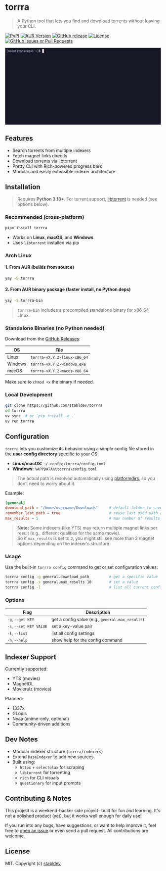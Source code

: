 # torrra

> A Python tool that lets you find and download torrents without leaving your CLI.

[![PyPI](https://img.shields.io/pypi/v/torrra)](https://pypi.org/project/torrra/)
[![AUR Version](https://img.shields.io/aur/version/torrra)](https://aur.archlinux.org/packages/torrra)
[![GitHub release](https://img.shields.io/github/v/release/stabldev/torrra?sort=semver)](https://github.com/stabldev/torrra/releases)
[![License](https://img.shields.io/github/license/stabldev/torrra)](https://github.com/stabldev/torrra/blob/main/LICENSE)
[![GitHub Issues or Pull Requests](https://img.shields.io/github/issues/stabldev/torrra)](https://github.com/stabldev/torrra/issues)

![demo](./docs/demo.gif)

## Features

- Search torrents from multiple indexers
- Fetch magnet links directly
- Download torrents via libtorrent
- Pretty CLI with Rich-powered progress bars
- Modular and easily extensible indexer architecture

## Installation

> Requires **Python 3.13+**. For torrent support, [libtorrent](https://libtorrent.org/) is needed (see options below).

### Recommended (cross-platform)

```bash
pipx install torrra
```

- Works on **Linux**, **macOS**, and **Windows**
- Uses `libtorrent` installed via pip

### Arch Linux

#### 1. From AUR (builds from source)

```bash
yay -S torrra
```

#### 2. From AUR binary package (faster install, no Python deps)

```bash
yay -S torrra-bin
```

> `torrra-bin` includes a precompiled standalone binary for x86_64 Linux.

### Standalone Binaries (no Python needed)

Download from the [GitHub Releases](https://github.com/stabldev/torrra/releases):

| OS       | File                          |
|----------|-------------------------------|
| Linux    | `torrra-vX.Y.Z-linux-x86_64`  |
| Windows  | `torrra-vX.Y.Z-windows.exe`   |
| macOS    | `torrra-vX.Y.Z-macos-x86_64`  |

Make sure to `chmod +x` the binary if needed.

### Local Development

```bash
git clone https://github.com/stabldev/torrra
cd torrra
uv sync  # or `pip install -e .`
uv run torrra
```

## Configuration

`torrra` lets you customize its behavior using a simple config file stored in the **user config directory** specific to your OS:

- **Linux/macOS:** `~/.config/torrra/config.toml`
- **Windows:** `%APPDATA%\torrra\config.toml`

> The actual path is resolved automatically using [platformdirs](https://pypi.org/project/platformdirs/), so you don’t need to worry about it.

Example:

```toml
[general]
download_path = "/home/username/Downloads"     # default folder to save torrents
remember_last_path = true                      # reuse last used path as default
max_results = 5                                # max number of results to show after search
```

> **Note:** Some indexers (like YTS) may return multiple magnet links per result (e.g., different qualities for the same movie).  
So if `max_results` is set to `2`, you might still see more than 2 magnet options depending on the indexer's structure.

### Usage

Use the built-in `torrra config` command to get or set configuration values:

```bash
torrra config -g general.download_path         # get a specific value
torrra config -s general.max_results 10        # set a value
torrra config -l                               # list all current config values
```

### Options

| Flag                  | Description                                |
|-----------------------|--------------------------------------------|
| `-g`, `--get KEY`     | get a config value (e.g., `general.max_results`) |
| `-s`, `--set KEY VALUE` | set a key-value pair                       |
| `-l`, `--list`        | list all config settings                   |
| `-h`, `--help`        | show help for the config command           |

## Indexer Support

Currently supported:

- YTS (movies)
- MagnetDL
- Movierulz (movies)

Planned:

- 1337x
- GLodls
- Nyaa (anime-only, optional)
- Community-driven additions

## Dev Notes

- Modular indexer structure (`torrra/indexers`)
- Extend `BaseIndexer` to add new sources
- Built using:
  - `httpx` + `selectolax` for scraping
  - `libtorrent` for torrenting
  - `rich` for CLI visuals
  - `questionary` for input prompts

## Contributing & Notes

This project is a weekend-hacker side project- built for fun and learning. It's not a polished product (yet), but it works well enough for daily use!

If you run into any bugs, have suggestions, or want to help improve it, feel free to [open an issue](https://github.com/stabldev/torrra/issues) or even send a pull request. All contributions are welcome.

## License

MIT. Copyright (c) [stabldev](https://github.com/stabldev)
